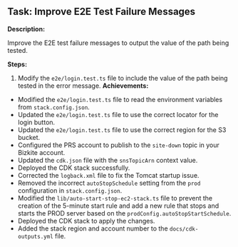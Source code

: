 ## Task: Improve E2E Test Failure Messages

**Description:**

Improve the E2E test failure messages to output the value of the path being tested.

**Steps:**

1.  Modify the `e2e/login.test.ts` file to include the value of the path being tested in the error message.
**Achievements:**

*   Modified the `e2e/login.test.ts` file to read the environment variables from `stack.config.json`.
*   Updated the `e2e/login.test.ts` file to use the correct locator for the login button.
*   Updated the `e2e/login.test.ts` file to use the correct region for the S3 bucket.
*   Configured the PRS account to publish to the `site-down` topic in your Bizkite account.
*   Updated the `cdk.json` file with the `snsTopicArn` context value.
*   Deployed the CDK stack successfully.
*   Corrected the `logback.xml` file to fix the Tomcat startup issue.
*   Removed the incorrect `autoStopSchedule` setting from the `prod` configuration in `stack.config.json`.
*   Modified the `lib/auto-start-stop-ec2-stack.ts` file to prevent the creation of the 5-minute start rule and add a new rule that stops and starts the PROD server based on the `prodConfig.autoStopStartSchedule`.
*   Deployed the CDK stack to apply the changes.
*   Added the stack region and account number to the `docs/cdk-outputs.yml` file.